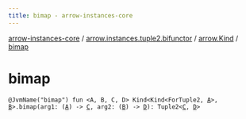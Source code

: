 ```yaml
---
title: bimap - arrow-instances-core
---
```


[arrow-instances-core](../../index.html) / [arrow.instances.tuple2.bifunctor](../index.html) / [arrow.Kind](index.html) / [bimap](./bimap.html)

# bimap

`@JvmName("bimap") fun <A, B, C, D> Kind<Kind<ForTuple2, `[`A`](bimap.html#A)`>, `[`B`](bimap.html#B)`>.bimap(arg1: (`[`A`](bimap.html#A)`) -> `[`C`](bimap.html#C)`, arg2: (`[`B`](bimap.html#B)`) -> `[`D`](bimap.html#D)`): Tuple2<`[`C`](bimap.html#C)`, `[`D`](bimap.html#D)`>`